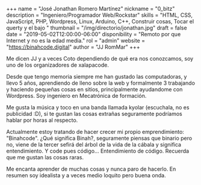 +++
name = "José Jonathan Romero Martínez"
nickname = "0_bitz"
description = "Ingeniero/Programador Web/Rockstar"
skills = "HTML, CSS, JavaScript, PHP, Wordpress, Linux, Arduino, C++, Construir cosas, Tocar el querty y el bajo "
thumbnail = "/img/directorio/jonathan.jpg"
draft = false
date = "2019-05-02T12:00:00-06:00"
disponibility = "Remoto por que Internet y no es la edad media."
rol = "admin"
website = "https://binahcode.digital"
author = "JJ RomMar"
+++

Me dicen JJ y a veces Coto dependiendo de qué era nos conozcamos, soy uno de los organizadores de xalapacode.

Desde que tengo memoria siempre me han gustado las computadoras, y llevo 5 años, aprendiendo de lleno sobre la web y formalmente
3 trabajando y haciendo pequeñas cosas en sitios, principalmente ayudandome con Wordpress. Soy ingeniero en Mecatrónica de formación.

Me gusta la música y toco en una banda llamada kyolar (escuchala, no es publicidad :D), si te gustan las cosas extrañas seguramente
podríamos hablar por horas al respecto.

Actualmente estoy tratando de hacer crecer mi propio emprendimiento: "Binahcode". 
¿Qué significa Binah?, seguramente piensas que binario pero no, viene de la tercer sefirá del árbol de la vida de la cábala y 
significa entendimiento. Y code pues código... Entendimiento de código. Recuerda que me gustan las cosas raras.

Me encanta aprender de muchas cosas y nunca paro de hacerlo.
En resumen soy idealista y a veces medio loquito pero buena onda.
